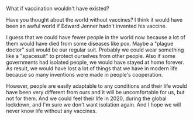 What if vaccination wouldn't have existed?

Have you thought about the world without vaccines?  I think it would have been an awful world if Edward Jenner hadn't invented his vaccine.

I guess that we could have fewer people in the world now because a lot of them would have died from some diseases like pox. Maybe a "plague doctor" suit would be our regular suit. Probably we could wear something like a "spacesuit" to protect ourselves from other people. Also if some governments had isolated people, we would have stayed at home forever. As result, we would have lost a lot of things that we have in modern life because so many inventions were made in people's cooperation.

However, people are easily adaptable to any conditions and their life would have been very different from ours and it will be uncomfortable for us, but not for them. And we could feel their life in 2020, during the global lockdown, and I'm sure we don't want isolation again. And I hope we will never know life without any vaccines.